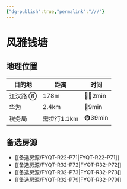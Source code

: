 ```yaml
---
{"dg-publish":true,"permalink":"///"}
---
```



# 风雅钱塘

## 地理位置

| 目的地   | 距离        | 时间      |
| -------- | ----------- | --------- |
| 江汉路 ⑥ | 178m        | 🚶‍♂️2min |
| 华为     | 2.4km       | 🛵9min    |
| 税务局   | 需步行1.1km | 🚇39min   |

## 备选房源

- [[备选房源/FYQT-R22-P71\|FYQT-R22-P71]]
- [[备选房源/FYQT-R32-P72\|FYQT-R32-P72]]
- [[备选房源/FYQT-R32-P73\|FYQT-R32-P73]]
- [[备选房源/FYQT-R32-P79\|FYQT-R32-P79]]

